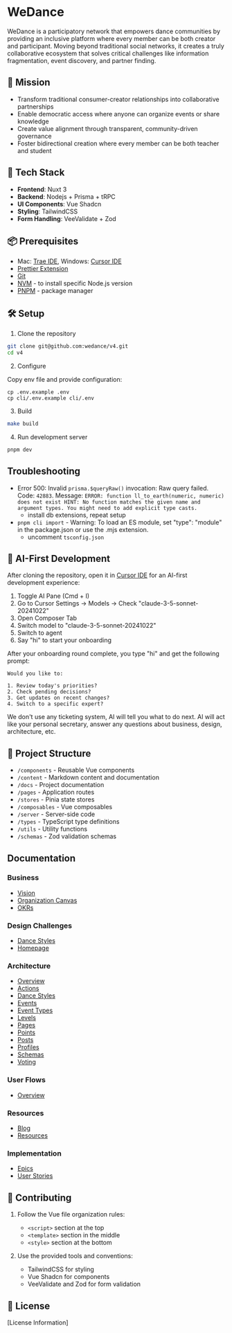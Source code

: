 # WeDance

WeDance is a participatory network that empowers dance communities by providing an inclusive platform where every member can be both creator and participant. Moving beyond traditional social networks, it creates a truly collaborative ecosystem that solves critical challenges like information fragmentation, event discovery, and partner finding.

## 🎯 Mission

- Transform traditional consumer-creator relationships into collaborative partnerships
- Enable democratic access where anyone can organize events or share knowledge
- Create value alignment through transparent, community-driven governance
- Foster bidirectional creation where every member can be both teacher and student

## 🌟 Tech Stack

- **Frontend**: Nuxt 3
- **Backend**: Nodejs + Prisma + tRPC
- **UI Components**: Vue Shadcn
- **Styling**: TailwindCSS
- **Form Handling**: VeeValidate + Zod

## 📦 Prerequisites

- Mac: [Trae IDE](https://www.trae.ai/), Windows: [Cursor IDE](https://www.cursor.com/)
- [Prettier Extension](https://marketplace.visualstudio.com/items?itemName=esbenp.prettier-vscode)
- [Git](https://git-scm.com/book/en/v2/Getting-Started-Installing-Git)
- [NVM](https://github.com/nvm-sh/nvm) - to install specific Node.js version
- [PNPM](https://pnpm.io/) - package manager

## 🛠️ Setup

1. Clone the repository

```bash
git clone git@github.com:wedance/v4.git
cd v4
```

2. Configure

Copy env file and provide configuration:

```
cp .env.example .env
cp cli/.env.example cli/.env
```

3. Build

```bash
make build
```

4. Run development server

```bash
pnpm dev
```

## Troubleshooting

- Error 500: Invalid `prisma.$queryRaw()` invocation: Raw query failed. Code: `42883`. Message: `ERROR: function ll_to_earth(numeric, numeric) does not exist HINT: No function matches the given name and argument types. You might need to add explicit type casts.`
   - install db extensions, repeat setup
- `pnpm cli import` - Warning: To load an ES module, set "type": "module" in the package.json or use the .mjs extension.
   - uncomment `tsconfig.json`

## 📁 AI-First Development

After cloning the repository, open it in [Cursor IDE](https://www.cursor.com/) for an AI-first development experience:

1. Toggle AI Pane (Cmd + I)
2. Go to Cursor Settings -> Models -> Check "claude-3-5-sonnet-20241022"
3. Open Composer Tab
4. Switch model to "claude-3-5-sonnet-20241022"
5. Switch to agent
6. Say "hi" to start your onboarding

After your onboarding round complete, you type "hi" and get the following prompt:

```
Would you like to:

1. Review today's priorities?
2. Check pending decisions?
3. Get updates on recent changes?
4. Switch to a specific expert?
```

We don't use any ticketing system, AI will tell you what to do next.
AI will act like your personal secretary, answer any questions about business, design, architecture, etc.

## 📁 Project Structure

- `/components` - Reusable Vue components
- `/content` - Markdown content and documentation
- `/docs` - Project documentation
- `/pages` - Application routes
- `/stores` - Pinia state stores
- `/composables` - Vue composables
- `/server` - Server-side code
- `/types` - TypeScript type definitions
- `/utils` - Utility functions
- `/schemas` - Zod validation schemas

## Documentation

### Business

- [Vision](docs/content/business/vision.md)
- [Organization Canvas](docs/content/business/organization-canvas.md)
- [OKRs](docs/content/business/okrs.md)

### Design Challenges

- [Dance Styles](docs/content/design/styles.md)
- [Homepage](docs/content/design/homepage.md)

### Architecture

- [Overview](docs/content/architecture/index.md)
- [Actions](docs/content/architecture/actions.md)
- [Dance Styles](docs/content/architecture/dance-styles.md)
- [Events](docs/content/architecture/events.md)
- [Event Types](docs/content/architecture/event-types.md)
- [Levels](docs/content/architecture/levels.md)
- [Pages](docs/content/architecture/pages.md)
- [Points](docs/content/architecture/points.md)
- [Posts](docs/content/architecture/posts.md)
- [Profiles](docs/content/architecture/profiles.md)
- [Schemas](docs/content/architecture/schemas.md)
- [Voting](docs/content/architecture/voting.md)

### User Flows

- [Overview](docs/content/design/flows/index.md)

### Resources

- [Blog](docs/content/blog/)
- [Resources](docs/content/resources/)

### Implementation

- [Epics](content/epics/)
- [User Stories](content/issues/)

## 🤝 Contributing

1. Follow the Vue file organization rules:

   - `<script>` section at the top
   - `<template>` section in the middle
   - `<style>` section at the bottom

2. Use the provided tools and conventions:

   - TailwindCSS for styling
   - Vue Shadcn for components
   - VeeValidate and Zod for form validation

## 📄 License

[License Information]
